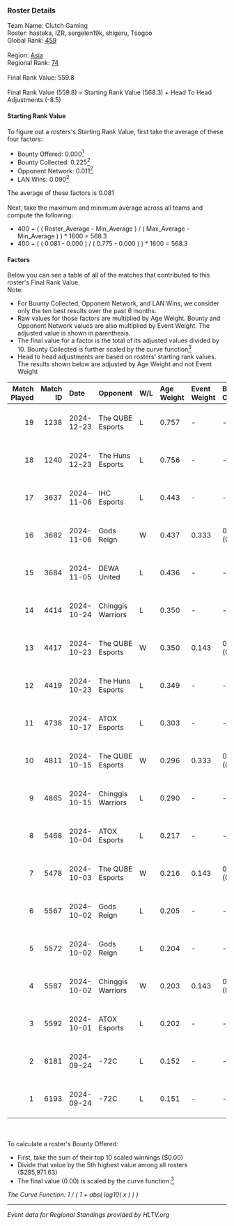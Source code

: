 ### Roster Details<br />
Team Name: Clutch Gaming<br />
Roster: hasteka, IZR, sergelen19k, shigeru, Tsogoo<br />
Global Rank: [459](../../standings_global_2025_02_28.md)<br />
<br />
Region: [Asia]( ../../standings_asia_2025_02_28.md)<br />
Regional Rank: [74]( ../../standings_asia_2025_02_28.md)<br />
<br />
Final Rank Value:  559.8<br />
<br />
Final Rank Value (559.8) = Starting Rank Value (568.3) + Head To Head Adjustments (-8.5)<br />

#### Starting Rank Value<br />
To figure out a rosters's Starting Rank Value, first take the average of these four factors:<br />
- Bounty Offered: 0.000[<sup>1</sup>](#table2)
- Bounty Collected: 0.225[<sup>2</sup>](#table1)
- Opponent Network: 0.011[<sup>2</sup>](#table1)
- LAN Wins: 0.090[<sup>2</sup>](#table1)

The average of these factors is 0.081<br />
<br />
Next, take the maximum and minimum average across all teams and compute the following:<br />
- 400 + ( ( Roster_Average - Min_Average ) / ( Max_Average - Min_Average ) ) * 1600 = 568.3
- 400 + ( ( 0.081 - 0.000 ) / ( 0.775 - 0.000 ) ) * 1600 = 568.3


#### Factors<br />
Below you can see a table of all of the matches that contributed to this roster's Final Rank Value.<br />
Note:<br />

- For Bounty Collected, Opponent Network, and LAN Wins, we consider only the ten best results over the past 6 months.
- Raw values for those factors are multiplied by Age Weight. Bounty and Opponent Network values are also multiplied by Event Weight. The adjusted value is shown in parenthesis.
- The final value for a factor is the total of its adjusted values divided by 10. Bounty Collected is further scaled by the curve function[<sup>3</sup>](#curveFunction)
- Head to head adjustments are based on rosters' starting rank values. The results shown below are adjusted by Age Weight and not Event Weight
<span id="table1"></span><br />


| Match Played | Match ID | Date       | Opponent          | W/L | Age Weight | Event Weight | Bounty Collected | Opponent Network | LAN Wins  | H2H Adj. | Roster                                     |
| -: | -: | :- | :- | :- | :- | :- | :- | :- | :- | -: | :- |
|           19 |     1238 | 2024-12-23 | The QUBE Esports  | L   | 0.757      | -            | -                | -                | -         |   -12.85 | hasteka, IZR, sergelen19k, shigeru, Tsogoo |
|           18 |     1240 | 2024-12-23 | The Huns Esports  | L   | 0.756      | -            | -                | -                | -         |    -2.41 | hasteka, IZR, sergelen19k, shigeru, Tsogoo |
|           17 |     3637 | 2024-11-06 | IHC Esports       | L   | 0.443      | -            | -                | -                | -         |    -5.13 | hasteka, IZR, ORIGLON, Tsogoo, Veccil      |
|           16 |     3682 | 2024-11-06 | Gods Reign        | W   | 0.437      | 0.333        | 0.024 (0.003)    | 0.573 (0.083)    | 0 (0.000) |    11.69 | hasteka, IZR, ORIGLON, Tsogoo, Veccil      |
|           15 |     3684 | 2024-11-05 | DEWA United       | L   | 0.436      | -            | -                | -                | -         |    -6.92 | hasteka, IZR, ORIGLON, Tsogoo, Veccil      |
|           14 |     4414 | 2024-10-24 | Chinggis Warriors | L   | 0.350      | -            | -                | -                | -         |    -1.14 | bladee, hasteka, IZR, ORIGLON, Tsogoo      |
|           13 |     4417 | 2024-10-23 | The QUBE Esports  | W   | 0.350      | 0.143        | 0.000 (0.000)    | 0.178 (0.009)    | 0 (0.000) |     6.80 | bladee, hasteka, IZR, ORIGLON, Tsogoo      |
|           12 |     4419 | 2024-10-23 | The Huns Esports  | L   | 0.349      | -            | -                | -                | -         |    -0.67 | bladee, hasteka, IZR, ORIGLON, Tsogoo      |
|           11 |     4738 | 2024-10-17 | ATOX Esports      | L   | 0.303      | -            | -                | -                | -         |    -2.55 | clouden, hasteka, IZR, ORIGLON, Tsogoo     |
|           10 |     4811 | 2024-10-15 | The QUBE Esports  | W   | 0.296      | 0.333        | 0.000 (0.000)    | 0.178 (0.018)    | 1 (0.296) |     5.89 | clouden, hasteka, IZR, ORIGLON, Tsogoo     |
|            9 |     4865 | 2024-10-15 | Chinggis Warriors | L   | 0.290      | -            | -                | -                | -         |    -0.87 | clouden, hasteka, IZR, ORIGLON, Tsogoo     |
|            8 |     5468 | 2024-10-04 | ATOX Esports      | L   | 0.217      | -            | -                | -                | -         |    -0.18 | clouden, hasteka, IZR, ORIGLON, Tsogoo     |
|            7 |     5478 | 2024-10-03 | The QUBE Esports  | W   | 0.216      | 0.143        | 0.000 (0.000)    | 0.010 (0.000)    | 1 (0.216) |     2.99 | clouden, hasteka, IZR, ORIGLON, Tsogoo     |
|            6 |     5567 | 2024-10-02 | Gods Reign        | L   | 0.205      | -            | -                | -                | -         |    -0.86 | hasteka, IIIMAGINEEE, IZR, Tsogoo, Veccil  |
|            5 |     5572 | 2024-10-02 | Gods Reign        | L   | 0.204      | -            | -                | -                | -         |    -0.87 | hasteka, IIIMAGINEEE, IZR, Tsogoo, Veccil  |
|            4 |     5587 | 2024-10-02 | Chinggis Warriors | W   | 0.203      | 0.143        | 0.000 (0.000)    | 0.032 (0.001)    | 1 (0.203) |     3.98 | clouden, hasteka, IZR, ORIGLON, Tsogoo     |
|            3 |     5592 | 2024-10-01 | ATOX Esports      | L   | 0.202      | -            | -                | -                | -         |    -0.16 | clouden, hasteka, IZR, ORIGLON, Tsogoo     |
|            2 |     6181 | 2024-09-24 | -72C              | L   | 0.152      | -            | -                | -                | -         |    -2.59 | hasteka, IIIMAGINEEE, IZR, Tsogoo, Veccil  |
|            1 |     6193 | 2024-09-24 | -72C              | L   | 0.151      | -            | -                | -                | -         |    -2.62 | hasteka, IIIMAGINEEE, IZR, Tsogoo, Veccil  |

<br />
<span id="table2"></span><br />
To calculate a roster's Bounty Offered:<br />

- First, take the sum of their top 10 scaled winnings ($0.00)
- Divide that value by the 5th highest value among all rosters ($285,971.63)
- The final value (0.00) is scaled by the curve function.[<sup>3</sup>](#curveFunction)

<span id="curveFunction"></span>_The Curve Function: 1 / ( 1 + abs( log10( x ) ) )_<br />

---
_Event data for Regional Standings provided by HLTV.org_<br />
